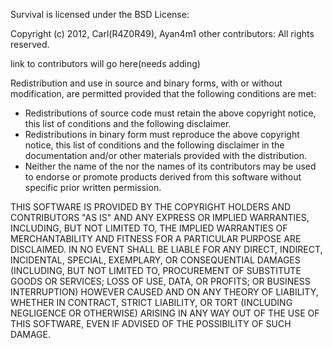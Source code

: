 Survival is licensed under the BSD License:

Copyright (c) 2012, Carl(R4Z0R49), Ayan4m1 other contributors:
All rights reserved.

link to contributors will go here(needs adding)

Redistribution and use in source and binary forms, with or without
modification, are permitted provided that the following conditions are met:

- Redistributions of source code must retain the above copyright
      notice, this list of conditions and the following disclaimer.
- Redistributions in binary form must reproduce the above copyright
      notice, this list of conditions and the following disclaimer in the
      documentation and/or other materials provided with the distribution.
- Neither the name of the <organization> nor the
      names of its contributors may be used to endorse or promote products
      derived from this software without specific prior written permission.

THIS SOFTWARE IS PROVIDED BY THE COPYRIGHT HOLDERS AND CONTRIBUTORS "AS IS" AND
ANY EXPRESS OR IMPLIED WARRANTIES, INCLUDING, BUT NOT LIMITED TO, THE IMPLIED
WARRANTIES OF MERCHANTABILITY AND FITNESS FOR A PARTICULAR PURPOSE ARE
DISCLAIMED. IN NO EVENT SHALL <COPYRIGHT HOLDER> BE LIABLE FOR ANY
DIRECT, INDIRECT, INCIDENTAL, SPECIAL, EXEMPLARY, OR CONSEQUENTIAL DAMAGES
(INCLUDING, BUT NOT LIMITED TO, PROCUREMENT OF SUBSTITUTE GOODS OR SERVICES;
LOSS OF USE, DATA, OR PROFITS; OR BUSINESS INTERRUPTION) HOWEVER CAUSED AND
ON ANY THEORY OF LIABILITY, WHETHER IN CONTRACT, STRICT LIABILITY, OR TORT
(INCLUDING NEGLIGENCE OR OTHERWISE) ARISING IN ANY WAY OUT OF THE USE OF THIS
SOFTWARE, EVEN IF ADVISED OF THE POSSIBILITY OF SUCH DAMAGE.

